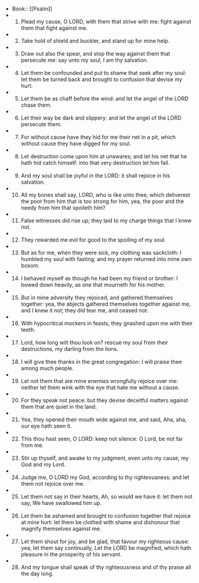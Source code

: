 - Book:: [[Psalm]]
- 1. Plead my cause, O LORD, with them that strive with me: fight against them that fight against me.
- 2. Take hold of shield and buckler, and stand up for mine help.
- 3. Draw out also the spear, and stop the way against them that persecute me: say unto my soul, I am thy salvation.
- 4. Let them be confounded and put to shame that seek after my soul: let them be turned back and brought to confusion that devise my hurt.
- 5. Let them be as chaff before the wind: and let the angel of the LORD chase them.
- 6. Let their way be dark and slippery: and let the angel of the LORD persecute them.
- 7. For without cause have they hid for me their net in a pit, which without cause they have digged for my soul.
- 8. Let destruction come upon him at unawares; and let his net that he hath hid catch himself: into that very destruction let him fall.
- 9. And my soul shall be joyful in the LORD: it shall rejoice in his salvation.
- 10. All my bones shall say, LORD, who is like unto thee, which deliverest the poor from him that is too strong for him, yea, the poor and the needy from him that spoileth him?
- 11. False witnesses did rise up; they laid to my charge things that I knew not.
- 12. They rewarded me evil for good to the spoiling of my soul.
- 13. But as for me, when they were sick, my clothing was sackcloth: I humbled my soul with fasting; and my prayer returned into mine own bosom.
- 14. I behaved myself as though he had been my friend or brother: I bowed down heavily, as one that mourneth for his mother.
- 15. But in mine adversity they rejoiced, and gathered themselves together: yea, the abjects gathered themselves together against me, and I knew it not; they did tear me, and ceased not:
- 16. With hypocritical mockers in feasts, they gnashed upon me with their teeth.
- 17. Lord, how long wilt thou look on? rescue my soul from their destructions, my darling from the lions.
- 18. I will give thee thanks in the great congregation: I will praise thee among much people.
- 19. Let not them that are mine enemies wrongfully rejoice over me: neither let them wink with the eye that hate me without a cause.
- 20. For they speak not peace: but they devise deceitful matters against them that are quiet in the land.
- 21. Yea, they opened their mouth wide against me, and said, Aha, aha, our eye hath seen it.
- 22. This thou hast seen, O LORD: keep not silence: O Lord, be not far from me.
- 23. Stir up thyself, and awake to my judgment, even unto my cause, my God and my Lord.
- 24. Judge me, O LORD my God, according to thy righteousness; and let them not rejoice over me.
- 25. Let them not say in their hearts, Ah, so would we have it: let them not say, We have swallowed him up.
- 26. Let them be ashamed and brought to confusion together that rejoice at mine hurt: let them be clothed with shame and dishonour that magnify themselves against me.
- 27. Let them shout for joy, and be glad, that favour my righteous cause: yea, let them say continually, Let the LORD be magnified, which hath pleasure in the prosperity of his servant.
- 28. And my tongue shall speak of thy righteousness and of thy praise all the day long.
